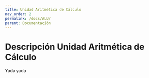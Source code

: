 ```yaml
---
title: Unidad Aritmética de Cálculo
nav_order: 2
permalink: /docs/ALU/
parent: Documentación
---
```


# Descripción Unidad Aritmética de Cálculo

Yada yada



